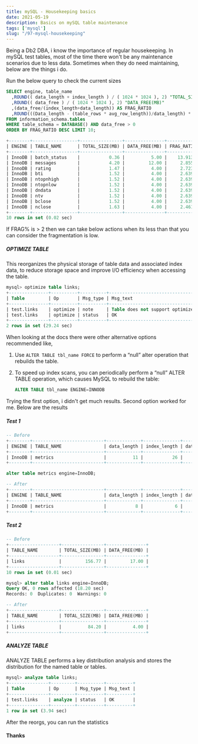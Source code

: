 ```yaml
---
title: mySQL - Housekeeping basics
date: 2021-05-19
description: Basics on mySQL table maintenance
tags: ['mysql']
slug: "/97-mysql-housekeeping"
---
```


Being a Db2 DBA, i know the importance of regular housekeeping. In mySQL test tables, most of the time there won't be any maintenance scenarios due to less data. Sometimes when they do need maintaining, below are the things i do. 

Run the below query to check the current sizes

```sql
SELECT engine, table_name
  ,ROUND(( data_length + index_length ) / ( 1024 * 1024 ), 2) "TOTAL_SIZE(MB)"
  ,ROUND(( data_free ) / ( 1024 * 1024 ), 2) "DATA_FREE(MB)"
  ,(data_free/(index_length+data_length)) AS FRAG_RATIO
  ,ROUND(((Data_length - (table_rows * avg_row_length))/data_length) * 100, 2) "FRAG%"
FROM information_schema.tables
WHERE table_schema = DATABASE() AND data_free > 0
ORDER BY FRAG_RATIO DESC LIMIT 10;

+--------+-----------------+----------------+---------------+------------+-------+
| ENGINE | TABLE_NAME      | TOTAL_SIZE(MB) | DATA_FREE(MB) | FRAG_RATIO | FRAG% |
+--------+-----------------+----------------+---------------+------------+-------+
| InnoDB | batch_status    |           0.36 |          5.00 |    13.9130 |  1.01 |
| InnoDB | messages        |           4.20 |         12.00 |     2.8550 |  0.05 |
| InnoDB | rating          |           1.47 |          4.00 |     2.7234 |  0.22 |
| InnoDB | bti             |           1.52 |          4.00 |     2.6392 |  0.02 |
| InnoDB | ntopnhigh       |           1.52 |          4.00 |     2.6392 |  0.19 |
| InnoDB | ntopnlow        |           1.52 |          4.00 |     2.6392 |  0.16 |
| InnoDB | dndata          |           1.52 |          4.00 |     2.6392 |  0.19 |
| InnoDB | ntv             |           1.52 |          4.00 |     2.6392 |  0.14 |
| InnoDB | bclose          |           1.52 |          4.00 |     2.6392 |  0.09 |
| InnoDB | nclose          |           1.63 |          4.00 |     2.4615 |  0.15 |
+--------+-----------------+----------------+---------------+------------+-------+
10 rows in set (0.02 sec)
```

If FRAG% is > 2 then we can take below actions when its less than that you can consider the fragmentation is low. 

##### OPTIMIZE TABLE

This reorganizes the physical storage of table data and associated index data, to reduce storage space and improve I/O efficiency when accessing the table.

```sql
mysql> optimize table links;
+---------------+----------+----------+-------------------------------------------------------------------+
| Table         | Op       | Msg_type | Msg_text                                                          |
+---------------+----------+----------+-------------------------------------------------------------------+
| test.links    | optimize | note     | Table does not support optimize, doing recreate + analyze instead |
| test.links    | optimize | status   | OK                                                                |
+---------------+----------+----------+-------------------------------------------------------------------+
2 rows in set (29.24 sec)
```

When looking at the docs there were other alternative options recommended like, 
1. Use `ALTER TABLE tbl_name FORCE` to perform a “null” alter operation that rebuilds the table.

2. To speed up index scans, you can periodically perform a “null” ALTER TABLE operation, which causes MySQL to rebuild the table:
    ``` sql 
    ALTER TABLE tbl_name ENGINE=INNODB
    ```

Trying the first option, i didn't get much results. Second option worked for me. Below are the results

##### Test 1

```sql 
-- Before 
+--------+---------------------------+-------------+--------------+-----------+
| ENGINE | TABLE_NAME                | data_length | index_length | data_free |
+--------+---------------------------+-------------+--------------+-----------+
| InnoDB | metrics                   |          11 |           26 |        31 |
+--------+---------------------------+-------------+--------------+-----------+

alter table metrics engine=InnoDB;

-- After 
+--------+---------------------------+-------------+--------------+-----------+
| ENGINE | TABLE_NAME                | data_length | index_length | data_free |
+--------+---------------------------+-------------+--------------+-----------+
| InnoDB | metrics                   |           8 |            6 |         2 |
+--------+---------------------------+-------------+--------------+-----------+
```

##### Test 2
```sql 
-- Before 
+-------------------+----------------+---------------+
| TABLE_NAME        | TOTAL_SIZE(MB) | DATA_FREE(MB) |
+-------------------+----------------+---------------+
| links             |         156.77 |         17.00 |
+-------------------+----------------+---------------+
10 rows in set (0.01 sec)

mysql> alter table links engine=InnoDB;
Query OK, 0 rows affected (18.20 sec)
Records: 0  Duplicates: 0  Warnings: 0

-- After 
+-------------------+----------------+---------------+
| TABLE_NAME        | TOTAL_SIZE(MB) | DATA_FREE(MB) |
+-------------------+----------------+---------------+
| links             |          84.20 |          4.00 |
+-------------------+----------------+---------------+
```

##### ANALYZE TABLE 

ANALYZE TABLE performs a key distribution analysis and stores the distribution for the named table or tables.

```sql 
mysql> analyze table links;
+---------------+---------+----------+----------+
| Table         | Op      | Msg_type | Msg_text |
+---------------+---------+----------+----------+
| test.links    | analyze | status   | OK       |
+---------------+---------+----------+----------+
1 row in set (3.94 sec)

```

After the reorgs, you can run the statistics

#### Thanks